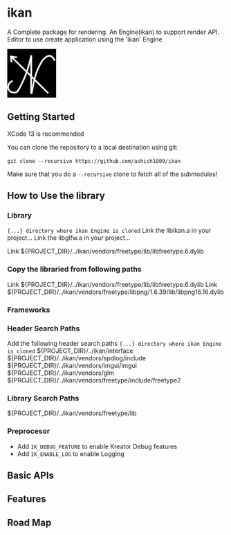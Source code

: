 # ikan
A Complete package for rendering. An Engine(ikan) to support render API. Editor to use create application using the 'ikan' Engine

![](/resources/logo/i_kan.png)

## Getting Started
XCode 13 is recommended

You can clone the repository to a local destination using git:

`git clone --recursive https://github.com/ashish1009/ikan`

Make sure that you do a `--recursive` clone to fetch all of the submodules!

## How to Use the library
### Library
`{...} directory where ikan Engine is cloned`
Link the libikan.a in your project... 
Link the libglfw.a in your project... 

Link ${PROJECT_DIR}/../ikan/vendors/freetype/lib/libfreetype.6.dylib

### Copy the libraried from following paths
Link ${PROJECT_DIR}/../ikan/vendors/freetype/lib/libfreetype.6.dylib
Link ${PROJECT_DIR}/../ikan/vendors/freetype/libpng/1.6.39/lib/libpng16.16.dylib

### Frameworks

### Header Search Paths
Add the following header search paths 
`{...} directory where ikan Engine is cloned`
${PROJECT_DIR}/../ikan/interface
${PROJECT_DIR}/../ikan/vendors/spdlog/include
${PROJECT_DIR}/../ikan/vendors/imgui/imgui
${PROJECT_DIR}/../ikan/vendors/glm
${PROJECT_DIR}/../ikan/vendors/freetype/include/freetype2

### Library Search Paths
${PROJECT_DIR}/../ikan/vendors/freetype/lib

### Preprocesor
- Add `IK_DEBUG_FEATURE` to enable Kreator Debug features
- Add `IK_ENABLE_LOG` to enable Logging

## Basic APIs

## Features

## Road Map  
